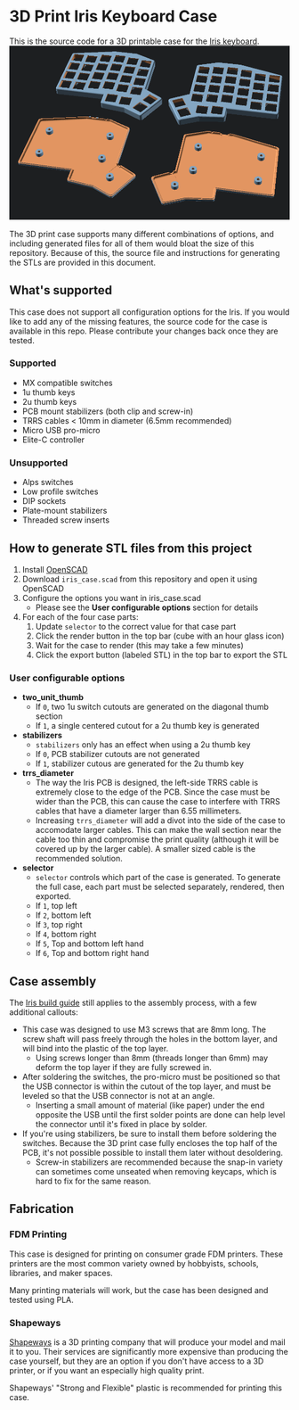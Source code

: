 3D Print Iris Keyboard Case 
===========================

This is the source code for a 3D printable case for the [Iris keyboard](https://keeb.io/products/iris-keyboard-split-ergonomic-keyboard).
![Alt text](/3d-print-case/readme-images/case-exploded.png?raw=true "Iris case (exploded)")

The 3D print case supports many different combinations of options, and including generated files for all of them would bloat the size of this repository. Because of this, the source file and instructions for generating the STLs are provided in this document.

What's supported
----------------
This case does not support all configuration options for the Iris. If you would like to add any of the missing features, the source code for the case is available in this repo. Please contribute your changes back once they are tested.

### Supported
- MX compatible switches
- 1u thumb keys 
- 2u thumb keys
- PCB mount stabilizers (both clip and screw-in)
- TRRS cables < 10mm in diameter (6.5mm recommended)
- Micro USB pro-micro
- Elite-C controller

### Unsupported
- Alps switches
- Low profile switches
- DIP sockets
- Plate-mount stabilizers
- Threaded screw inserts

How to generate STL files from this project
-------------------------------------------
1. Install [OpenSCAD](http://www.openscad.org/)
2. Download `iris_case.scad` from this repository and open it using OpenSCAD
3. Configure the options you want in iris_case.scad
    - Please see the **User configurable options** section for details
4. For each of the four case parts:
    1. Update `selector` to the correct value for that case part
    2. Click the render button in the top bar (cube with an hour glass icon)
    3. Wait for the case to render (this may take a few minutes)
    4. Click the export button (labeled STL) in the top bar to export the STL

### User configurable options
- **two_unit_thumb**
    - If `0`, two 1u switch cutouts are generated on the diagonal thumb section
    - If `1`, a single centered cutout for a 2u thumb key is generated
- **stabilizers**
    - `stabilizers` only has an effect when using a 2u thumb key
    - If `0`, PCB stabilizer cutouts are not generated
    - If `1`, stabilizer cutous are generated for the 2u thumb key
- **trrs_diameter**
    - The way the Iris PCB is designed, the left-side TRRS cable is extremely 
close to the edge of the PCB. Since the case must be wider than the PCB, 
this can cause the case to interfere with TRRS cables that have a diameter 
larger than 6.55 millimeters. 
    - Increasing `trrs_diameter` will add a divot into the side of the case 
to accomodate larger cables. This can make the wall section near the cable too thin and compromise 
the print quality (although it will be covered up by the larger cable). A 
smaller sized cable is the recommended solution.
- **selector**
    - `selector` controls which part of the case is generated. To generate the full case, each part must be selected separately, rendered, then exported.
    - If `1`, top left
    - If `2`, bottom left
    - If `3`, top right
    - If `4`, bottom right
    - If `5`, Top and bottom left hand
    - If `6`, Top and bottom right hand

Case assembly
-------------
The [Iris build guide](https://docs.keeb.io/iris-build-guide/) still applies to the assembly process, with a few additional callouts:
- This case was designed to use M3 screws that are 8mm long. The screw shaft will pass freely through the holes in the bottom layer, and will bind into the plastic of the top layer. 
    - Using screws longer than 8mm (threads longer than 6mm) may deform the top layer if they are fully screwed in.
- After soldering the switches, the pro-micro must be positioned so that the USB connector is within the cutout of the top layer, and must be leveled so that the USB connector is not at an angle.
    - Inserting a small amount of material (like paper) under the end opposite the USB until the first solder points are done can help level the connector until it's fixed in place by solder.
- If you're using stabilizers, be sure to install them before soldering the switches. Because the 3D print case fully encloses the top half of the PCB, it's not possible possible to install them later without desoldering.
    - Screw-in stabilizers are recommended because the snap-in variety can sometimes come unseated when removing keycaps, which is hard to fix for the same reason.

Fabrication
-----------

### FDM Printing
This case is designed for printing on consumer grade FDM printers. These printers are the most common variety owned by hobbyists, schools, libraries, and maker spaces.

Many printing materials will work, but the case has been designed and tested using PLA.

### Shapeways
[Shapeways](https://www.shapeways.com) is a 3D printing company that will produce your model and mail it to you. Their services are significantly more expensive than producing the case yourself, but they are an option if you don't have access to a 3D printer, or if you want an especially high quality print.


Shapeways' "Strong and Flexible" plastic is recommended for printing this case.
